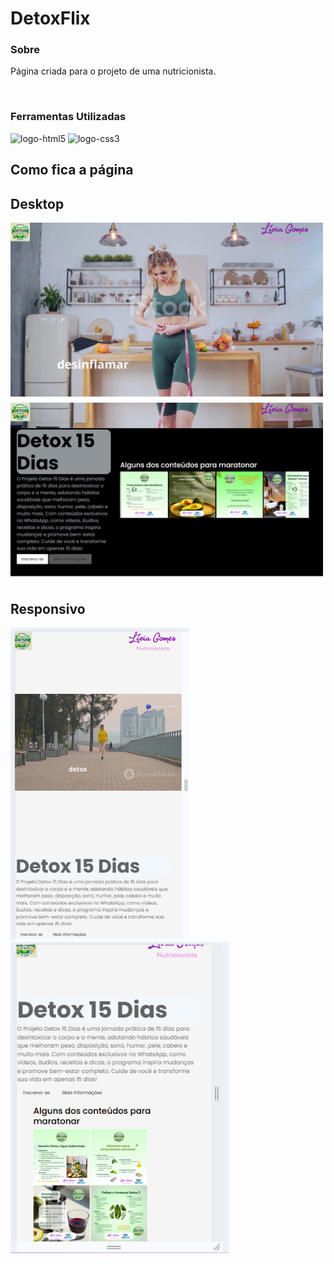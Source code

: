 <h1>DetoxFlix</h1>

<h3>Sobre</h3>
<p>Página criada para o projeto de uma nutricionista.</p>
<br>
<h3>Ferramentas Utilizadas</h3>
<img src="https://img.shields.io/badge/HTML5-E34F26?style=for-the-badge&logo=html5&logoColor=white" alt="logo-html5">
<img src="https://img.shields.io/badge/CSS3-1572B6?style=for-the-badge&logo=css3&logoColor=white" alt="logo-css3">
<br>
<h2>Como fica a página</h2>
<h2>Desktop</h2>
<img src="https://github.com/EvandroJMoreira/DetoxFlix/blob/main/img/print01.png?raw=true" width=500px> <img src="https://github.com/EvandroJMoreira/DetoxFlix/blob/main/img/print02.png?raw=true" width=500px>
<h2>Responsivo</h2>
<img src="https://github.com/EvandroJMoreira/DetoxFlix/blob/main/img/print03.png?raw=true" height=500px> <img src="https://github.com/EvandroJMoreira/DetoxFlix/blob/main/img/print04.png?raw=true" height=500px>
